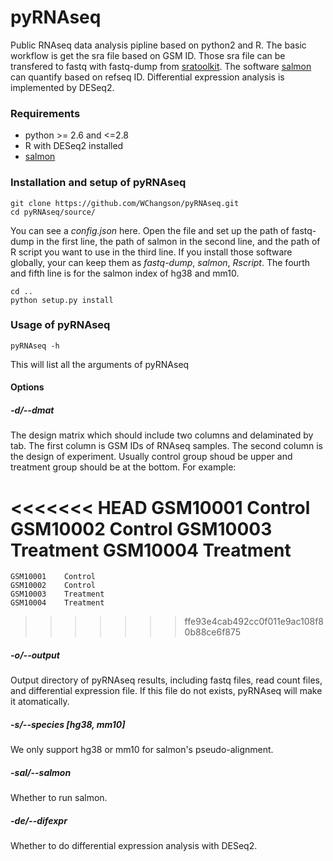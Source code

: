 # pyRNAseq
Public RNAseq data analysis pipline based on python2 and R. The basic workflow is get the sra file based on GSM ID. Those sra file can be transfered to fastq with fastq-dump from [sratoolkit](https://www.ncbi.nlm.nih.gov/sra/docs/toolkitsoft/). The software [salmon](https://combine-lab.github.io/salmon/getting_started/) can quantify based on refseq ID. Differential expression analysis is implemented by DESeq2.

### Requirements
- python >= 2.6 and <=2.8
- R with DESeq2 installed
- [salmon](https://combine-lab.github.io/salmon/getting_started/)

### Installation and setup of pyRNAseq

	git clone https://github.com/WChangson/pyRNAseq.git
	cd pyRNAseq/source/

You can see a _config.json_ here. Open the file and set up the path of fastq-dump in the first line, the path of salmon in the second line, and the path of R  script you want to use in the third line. If you install those software globally, your can keep them as _fastq-dump_, _salmon_, _Rscript_. The fourth and fifth line is for the salmon index of hg38 and mm10.

	cd ..
	python setup.py install

### Usage of pyRNAseq
	pyRNAseq -h
This will list all the arguments of pyRNAseq
#### Options
##### -d/--dmat
The design matrix which should include two columns and delaminated by tab. The first column is GSM IDs of RNAseq samples. The second column is the design of experiment. Usually control group shoud be upper and treatment group should be at the bottom. For example:

<<<<<<< HEAD
    GSM10001    Control    
    GSM10002    Control
    GSM10003    Treatment
    GSM10004    Treatment
=======
	GSM10001	Control    
	GSM10002	Control    
	GSM10003	Treatment  
	GSM10004	Treatment  
>>>>>>> ffe93e4cab492cc0f011e9ac108f80b88ce6f875

##### -o/--output
Output directory of pyRNAseq results, including fastq files, read count files, and differential expression file. If this file do not exists, pyRNAseq will make it atomatically.

##### -s/--species [hg38, mm10]
We only support hg38 or mm10 for salmon's pseudo-alignment.

##### -sal/--salmon
Whether to run salmon.

##### -de/--difexpr
Whether to do differential expression analysis with DESeq2.
